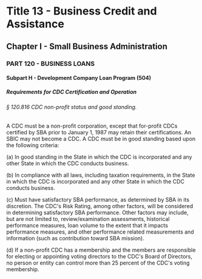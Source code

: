 
# Title 13 - Business Credit and Assistance
## Chapter I - Small Business Administration
### PART 120 - BUSINESS LOANS
#### Subpart H - Development Company Loan Program (504)
##### Requirements for CDC Certification and Operation
###### § 120.816 CDC non-profit status and good standing.

A CDC must be a non-profit corporation, except that for-profit CDCs certified by SBA prior to January 1, 1987 may retain their certifications. An SBIC may not become a CDC. A CDC must be in good standing based upon the following criteria:

(a) In good standing in the State in which the CDC is incorporated and any other State in which the CDC conducts business.

(b) In compliance with all laws, including taxation requirements, in the State in which the CDC is incorporated and any other State in which the CDC conducts business.

(c) Must have satisfactory SBA performance, as determined by SBA in its discretion. The CDC's Risk Rating, among other factors, will be considered in determining satisfactory SBA performance. Other factors may include, but are not limited to, review/examination assessments, historical performance measures, loan volume to the extent that it impacts performance measures, and other performance related measurements and information (such as contribution toward SBA mission).

(d) If a non-profit CDC has a membership and the members are responsible for electing or appointing voting directors to the CDC's Board of Directors, no person or entity can control more than 25 percent of the CDC's voting membership.
